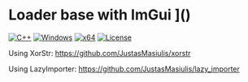 # Loader base with ImGui [](https://img.shields.io/badge/Version-1.0-green.svg?style=plastic)]()
[![C++](https://img.shields.io/badge/language-C%2B%2B-%23f34b7d.svg?style=plastic)](https://en.wikipedia.org/wiki/C%2B%2B)
[![Windows](https://img.shields.io/badge/platform-Windows-0078d7.svg?style=plastic)](https://en.wikipedia.org/wiki/Microsoft_Windows)
[![x64](https://img.shields.io/badge/arch-x64-red.svg?style=plastic)](https://en.wikipedia.org/wiki/64-bit_computing) 
[![License](https://img.shields.io/github/license/sDylane/Loader-base-with-ImGui.svg?style=plastic)](LICENSE)

Using XorStr: https://github.com/JustasMasiulis/xorstr

Using LazyImporter: https://github.com/JustasMasiulis/lazy_importer

